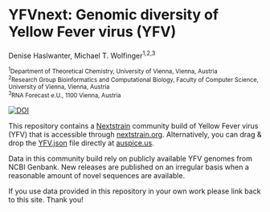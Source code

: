 # YFVnext: Genomic diversity of Yellow Fever virus (YFV)

Denise Haslwanter, Michael T. Wolfinger<sup>1,2,3</sup>

<sub><sup>1</sup>Department of Theoretical Chemistry, University of Vienna, Vienna, Austria</sub><br/>
<sub><sup>2</sup>Research Group Bioinformatics and Computational Biology, Faculty of Computer Science, University of Vienna, Vienna, Austria</sub><br/>
<sup><sup>3</sup>RNA Forecast e.U., 1100 Vienna, Austria</sub><br/>

[![DOI](https://zenodo.org/badge/DOI/10.5281/zenodo.7786767.svg)](https://doi.org/10.5281/zenodo.7786767)


This repository contains a [Nextstrain](https://nextstrain.org) community build of Yellow Fever virus (YFV) that is accessible through [nextstrain.org](https://nextstrain.org/groups/ViennaRNA/YFVext). Alternatively, you can drag & drop the [YFV.json](auspice/YFV.json) file directly at [auspice.us](https://auspice.us).

Data in this community build rely on publicly available YFV genomes from NCBI Genbank. New releases are published on an irregular basis when a reasonable amount of novel sequences are available.

If you use data provided in this repository in your own work please link back to this site. Thank you!
